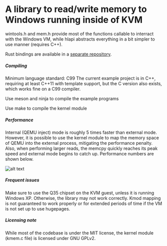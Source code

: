 # A library to read/write memory to Windows running inside of KVM

wintools.h and mem.h provide most of the functions callable to interract with the Windows VM, while hlapi abstracts everything in a bit simpler to use manner (requires C++).

Rust bindings are available in a [separate repository](https://github.com/Heep042/vmread-rs).

##### Compiling
Minimum language standard: C99
The current example project is in C++, requiring at least C++11 with template support, but the C version also exists, which works fine on a C99 compiler.

Use meson and ninja to compile the example programs

Use make to compile the kernel module

##### Performance
Internal (QEMU inject) mode is roughly 5 times faster than external mode. However, it is possible to use the kernel module to map the memory space of QEMU into the external process, mitigating the performance penalty. Also, when performing larger reads, the memcpy quickly reaches its peak speed and external mode begins to catch up. Performance numbers are shown below.

![alt text](https://github.com/Heep042/vmread/raw/master/rwperf.png "Read performance")


##### Frequent issues
Make sure to use the Q35 chipset on the KVM guest, unless it is running Windows XP. Otherwise, the library may not work correctly.
Kmod mapping is not guaranteed to work properly or for extended periods of time if the VM is not set up to use hugepages.

##### Licensing note
While most of the codebase is under the MIT license, the kernel module (kmem.c file) is licensed under GNU GPLv2.

